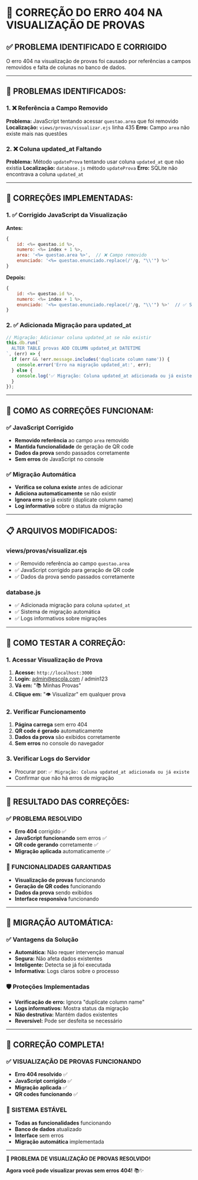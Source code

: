 # 🔧 CORREÇÃO DO ERRO 404 NA VISUALIZAÇÃO DE PROVAS

## ✅ **PROBLEMA IDENTIFICADO E CORRIGIDO**

O erro 404 na visualização de provas foi causado por referências a campos removidos e falta de colunas no banco de dados.

---

## 🐛 **PROBLEMAS IDENTIFICADOS:**

### **1. ❌ Referência a Campo Removido**
**Problema:** JavaScript tentando acessar `questao.area` que foi removido
**Localização:** `views/provas/visualizar.ejs` linha 435
**Erro:** Campo `area` não existe mais nas questões

### **2. ❌ Coluna updated_at Faltando**
**Problema:** Método `updateProva` tentando usar coluna `updated_at` que não existia
**Localização:** `database.js` método `updateProva`
**Erro:** SQLite não encontrava a coluna `updated_at`

---

## 🔧 **CORREÇÕES IMPLEMENTADAS:**

### **1. ✅ Corrigido JavaScript da Visualização**
**Antes:**
```javascript
{
    id: <%= questao.id %>,
    numero: <%= index + 1 %>,
    area: '<%= questao.area %>',  // ❌ Campo removido
    enunciado: '<%= questao.enunciado.replace(/'/g, "\\'") %>'
}
```

**Depois:**
```javascript
{
    id: <%= questao.id %>,
    numero: <%= index + 1 %>,
    enunciado: '<%= questao.enunciado.replace(/'/g, "\\'") %>'  // ✅ Sem campo area
}
```

### **2. ✅ Adicionada Migração para updated_at**
```javascript
// Migração: Adicionar coluna updated_at se não existir
this.db.run(`
  ALTER TABLE provas ADD COLUMN updated_at DATETIME
`, (err) => {
  if (err && !err.message.includes('duplicate column name')) {
    console.error('Erro na migração updated_at:', err);
  } else {
    console.log('✅ Migração: Coluna updated_at adicionada ou já existe');
  }
});
```

---

## 🚀 **COMO AS CORREÇÕES FUNCIONAM:**

### **✅ JavaScript Corrigido**
- **Removido referência** ao campo `area` removido
- **Mantida funcionalidade** de geração de QR code
- **Dados da prova** sendo passados corretamente
- **Sem erros** de JavaScript no console

### **✅ Migração Automática**
- **Verifica se coluna existe** antes de adicionar
- **Adiciona automaticamente** se não existir
- **Ignora erro** se já existir (duplicate column name)
- **Log informativo** sobre o status da migração

---

## 📋 **ARQUIVOS MODIFICADOS:**

### **views/provas/visualizar.ejs**
- ✅ Removido referência ao campo `questao.area`
- ✅ JavaScript corrigido para geração de QR code
- ✅ Dados da prova sendo passados corretamente

### **database.js**
- ✅ Adicionada migração para coluna `updated_at`
- ✅ Sistema de migração automática
- ✅ Logs informativos sobre migrações

---

## 🧪 **COMO TESTAR A CORREÇÃO:**

### **1. Acessar Visualização de Prova**
1. **Acesse:** `http://localhost:3000`
2. **Login:** admin@escola.com / admin123
3. **Vá em:** "📚 Minhas Provas"
4. **Clique em:** "👁️ Visualizar" em qualquer prova

### **2. Verificar Funcionamento**
1. **Página carrega** sem erro 404
2. **QR code é gerado** automaticamente
3. **Dados da prova** são exibidos corretamente
4. **Sem erros** no console do navegador

### **3. Verificar Logs do Servidor**
- Procurar por: `✅ Migração: Coluna updated_at adicionada ou já existe`
- Confirmar que não há erros de migração

---

## 🎯 **RESULTADO DAS CORREÇÕES:**

### **✅ PROBLEMA RESOLVIDO**
- **Erro 404** corrigido ✅
- **JavaScript funcionando** sem erros ✅
- **QR code gerando** corretamente ✅
- **Migração aplicada** automaticamente ✅

### **🚀 FUNCIONALIDADES GARANTIDAS**
- **Visualização de provas** funcionando
- **Geração de QR codes** funcionando
- **Dados da prova** sendo exibidos
- **Interface responsiva** funcionando

---

## 🔄 **MIGRAÇÃO AUTOMÁTICA:**

### **✅ Vantagens da Solução**
- **Automática:** Não requer intervenção manual
- **Segura:** Não afeta dados existentes
- **Inteligente:** Detecta se já foi executada
- **Informativa:** Logs claros sobre o processo

### **🛡️ Proteções Implementadas**
- **Verificação de erro:** Ignora "duplicate column name"
- **Logs informativos:** Mostra status da migração
- **Não destrutiva:** Mantém dados existentes
- **Reversível:** Pode ser desfeita se necessário

---

## 🎉 **CORREÇÃO COMPLETA!**

### **✅ VISUALIZAÇÃO DE PROVAS FUNCIONANDO**
- **Erro 404 resolvido** ✅
- **JavaScript corrigido** ✅
- **Migração aplicada** ✅
- **QR codes funcionando** ✅

### **🚀 SISTEMA ESTÁVEL**
- **Todas as funcionalidades** funcionando
- **Banco de dados** atualizado
- **Interface** sem erros
- **Migração automática** implementada

---

**🎊 PROBLEMA DE VISUALIZAÇÃO DE PROVAS RESOLVIDO!**

**Agora você pode visualizar provas sem erros 404!** 📚✨
